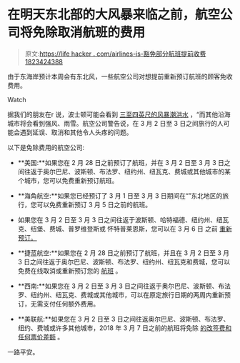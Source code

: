 # 在明天东北部的大风暴来临之前，航空公司将免除取消航班的费用

> 原文:[https://life hacker . com/airlines-is-豁免部分航班提前收费 1823424388](https://lifehacker.com/airlines-are-waiving-fees-for-some-flights-ahead-of-the-1823424388)

由于东海岸预计本周会有东北风，一些航空公司对想提前重新预订航班的顾客免收费用。

Watch

据我们的朋友在r 说，波士顿可能会看到 [三至四英尺的风暴潮洪水](https://forecast.weather.gov/wwamap/wwatxtget.php?cwa=box&wwa=coastal%20flood%20watch) ，“而其他沿海城市将会看到强风、雨雪。航空公司警告说，在 3 月 2 日至 3 日之间旅行的人可能会遇到延误、取消和其他令人头疼的问题。

以下是免除费用的航空公司:

*   **美国:**如果您在 2 月 28 日之前预订了航班，并在 3 月 2 日至 3 月 3 日之间往返于奥尔巴尼、波斯顿、布法罗、纽约州、纽瓦克、费城或其他城市的某个城市，您可以免费重新预订航班。

*   **海角航空:**如果您已经预订了 3 月 1 日至 3 月 3 日期间在“”东北地区的旅行，您可以免费重新预订 3 月 5 日之前的航班。
*   如果您在 3 月 2 日至 3 月 3 日之间往返于波斯顿、哈特福德、纽约州、纽瓦克、纽堡、费城、普罗维登斯或
    怀特普莱恩斯，您可以在 3 月 6 日 之前 [重新预订。](https://www.delta.com/content/www/en_US/traveling-with-us/advisories/ne-winter-weather.html)
*   **捷蓝航空:**如果您在 2 月 28 日之前预订了航班，并且在 3 月 2 日至 3 月 3 日之间往返于奥尔巴尼、波斯顿、布法罗、纽约州、纽瓦克和费城，您可以免费在线取消或重新预订您的 [航班](https://www2.jetblue.com/JetblueAlerts/WeatherUpdate.aspx?intcmp=global_travelalert) 。
*   **西南:**如果您在 3 月 2 日至 3 月 3 日之间往返于奥尔巴尼、波斯顿、布法罗、纽约州、纽瓦克、费城或其他城市，可以在原定旅行日期的两周内重新预订，无需支付任何额外费用。

*   **美联航:**如果您在 3 月 2 日至 3 日之间往返奥尔巴尼、波斯顿、布法罗、纽约、费城或许多其他城市，2018 年 3 月 7 日之前的航班将免除 [的改签费和任何票价差额](https://www.united.com/CMS/en-US/travel/news/Pages/travelnotices.aspx#ExceptionPolicies) 。

一路平安。